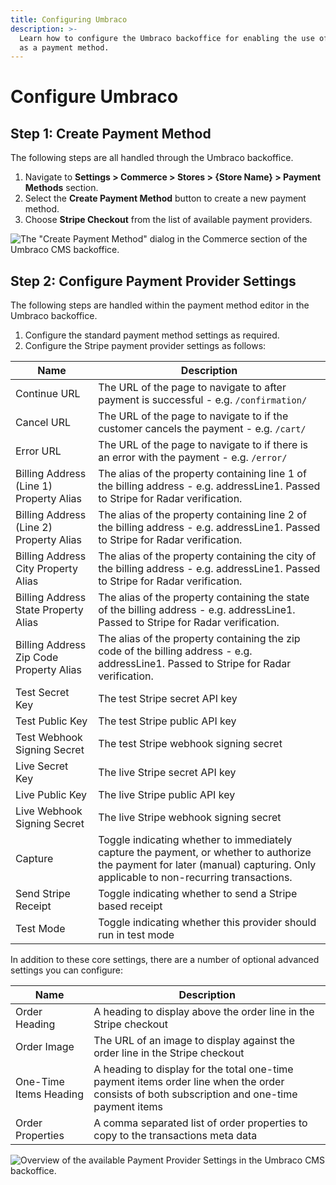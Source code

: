 ```yaml
---
title: Configuring Umbraco
description: >-
  Learn how to configure the Umbraco backoffice for enabling the use of Stripe
  as a payment method.
---
```


# Configure Umbraco

## Step 1: Create Payment Method

The following steps are all handled through the Umbraco backoffice.

1. Navigate to **Settings > Commerce > Stores > {Store Name} > Payment Methods** section.
2. Select the **Create Payment Method** button to create a new payment method.
3. Choose **Stripe Checkout** from the list of available payment providers.

![The "Create Payment Method" dialog in the Commerce section of the Umbraco CMS backoffice.](../media/stripe/umbraco\_create\_payment\_method2.png)

## Step 2: Configure Payment Provider Settings

The following steps are handled within the payment method editor in the Umbraco backoffice.

1. Configure the standard payment method settings as required.
2. Configure the Stripe payment provider settings as follows:

| Name                                    | Description                                                                                                                                                                    |
| --------------------------------------- | ------------------------------------------------------------------------------------------------------------------------------------------------------------------------------ |
| Continue URL                            | The URL of the page to navigate to after payment is successful - e.g. `/confirmation/`                                                                                         |
| Cancel URL                              | The URL of the page to navigate to if the customer cancels the payment - e.g. `/cart/`                                                                                         |
| Error URL                               | The URL of the page to navigate to if there is an error with the payment - e.g. `/error/`                                                                                      |
| Billing Address (Line 1) Property Alias | The alias of the property containing line 1 of the billing address - e.g. addressLine1. Passed to Stripe for Radar verification.                                               |
| Billing Address (Line 2) Property Alias | The alias of the property containing line 2 of the billing address - e.g. addressLine1. Passed to Stripe for Radar verification.                                               |
| Billing Address City Property Alias     | The alias of the property containing the city of the billing address - e.g. addressLine1. Passed to Stripe for Radar verification.                                             |
| Billing Address State Property Alias    | The alias of the property containing the state of the billing address - e.g. addressLine1. Passed to Stripe for Radar verification.                                            |
| Billing Address Zip Code Property Alias | The alias of the property containing the zip code of the billing address - e.g. addressLine1. Passed to Stripe for Radar verification.                                         |
| Test Secret Key                         | The test Stripe secret API key                                                                                                                                                 |
| Test Public Key                         | The test Stripe public API key                                                                                                                                                 |
| Test Webhook Signing Secret             | The test Stripe webhook signing secret                                                                                                                                         |
| Live Secret Key                         | The live Stripe secret API key                                                                                                                                                 |
| Live Public Key                         | The live Stripe public API key                                                                                                                                                 |
| Live Webhook Signing Secret             | The live Stripe webhook signing secret                                                                                                                                         |
| Capture                                 | Toggle indicating whether to immediately capture the payment, or whether to authorize the payment for later (manual) capturing. Only applicable to non-recurring transactions. |
| Send Stripe Receipt                     | Toggle indicating whether to send a Stripe based receipt                                                                                                                       |
| Test Mode                               | Toggle indicating whether this provider should run in test mode                                                                                                                |

In addition to these core settings, there are a number of optional advanced settings you can configure:

| Name                   | Description                                                                                                                                  |
| ---------------------- | -------------------------------------------------------------------------------------------------------------------------------------------- |
| Order Heading          | A heading to display above the order line in the Stripe checkout                                                                             |
| Order Image            | The URL of an image to display against the order line in the Stripe checkout                                                                 |
| One-Time Items Heading | A heading to display for the total one-time payment items order line when the order consists of both subscription and one-time payment items |
| Order Properties       | A comma separated list of order properties to copy to the transactions meta data                                                             |

![Overview of the available  Payment Provider Settings in the Umbraco CMS backoffice.](../media/stripe/umbraco\_configure\_stripe\_settings2.png)
